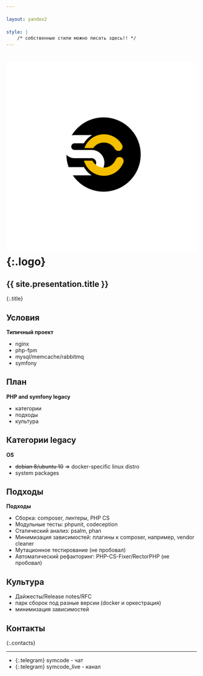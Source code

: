 ```yaml
---

layout: yandex2

style: |
    /* собственные стили можно писать здесь!! */
---
```


# ![](pictures/symcode-logo.svg){:.logo}

## {{ site.presentation.title }}
{:.title}

## Условия

**Типичный проект**

* nginx
* php-fpm
* mysql/memcache/rabbitmq
* symfony

## План

**PHP and symfony legacy**

* категории
* подходы
* культура

## Категории legacy

**OS**

* ~~debian 8/ubuntu 10~~ => docker-specific linux distro
* system packages

## Подходы

**Подходы**

* Сборка: composer, линтеры, PHP CS
* Модульные тесты: phpunit, codeception
* Статический анализ: psalm, phan
* Минимизация зависимостей: плагины к composer, например, vendor cleaner
* Мутационное тестирование (не пробовал)
* Aвтоматический рефакторинг: PHP-CS-Fixer/RectorPHP (не пробовал) 

## Культура

* Дайжесты/Release notes/RFC
* парк сборок под разные версии (docker и оркестрация)
* минимизация зависимостей

## Контакты
{:.contacts}

<!-- разделитель контактов -->
-------

<!-- center -->

- {:.telegram} symcode - чат
- {:.telegram} symcode_live - канал

<!-- right -->

